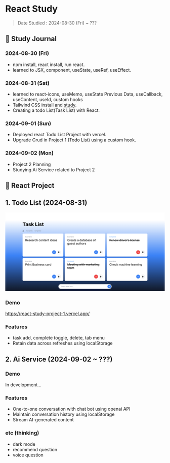 # React Study

> Date Studied : 2024-08-30 (Fri) ~ ???

## 📅 Study Journal

### 2024-08-30 (Fri)

- npm install, react install, run react.
- learned to JSX, component, useState, useRef, useEffect.

### 2024-08-31 (Sat)

- learned to react-icons, useMemo, useState Previous Data, useCallback, useContent, useId, custom hooks
- Tailwind CSS install and [study](https://tailwindcss.com/docs/guides/create-react-app).
- Creating a todo List(Task List) with React.

### 2024-09-01 (Sun)

- Deployed react Todo List Project with vercel.
- Upgrade Crud in Project 1 (Todo List) using a custom hook.

### 2024-09-02 (Mon)

- Project 2 Planning
- Studying Ai Service related to Project 2

## 📕 React Project

## 1. Todo List (2024-08-31)

![Project 1](./images/project_1.png)

### Demo
https://react-study-project-1.vercel.app/

### Features
- task add, complete toggle, delete, tab menu
- Retain data across refreshes using localStorage

## 2. Ai Service (2024-09-02 ~ ???)

### Demo

In development...

### Features

- One-to-one conversation with chat bot using openai API
- Maintain conversation history using localStorage
- Stream AI-generated content

### etc (thinking)
- dark mode
- recommend question
- voice question
